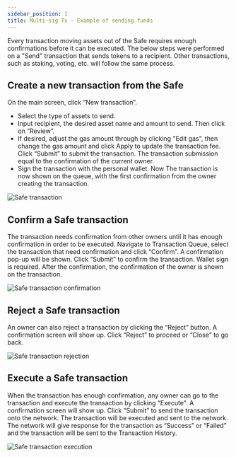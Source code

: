 ```yaml
---
sidebar_position: 1
title: Multi-sig Tx - Example of sending funds
---
```


Every transaction moving assets out of the Safe requires enough confirmations before it can be executed. The below steps were performed on a "Send" transaction that sends tokens to a recipient. Other transactions, such as staking, voting, etc. will follow the same process. 

## Create a new transaction from the Safe
 On the main screen, click “New transaction”. 
- Select the type of assets to send.
- Input recipient, the desired asset name and amount to send. Then click on “Review”.
- If desired, adjust the gas amount through by clicking "Edit gas", then change the gas amount and click Apply to update the transaction fee. Click “Submit” to submit the transaction. The transaction submission equal to the confirmation of the current owner. 
- Sign the transaction with the personal wallet.
Now The transaction is now shown on the queue, with the first confirmation from the owner creating the transaction.

![Safe transaction](/img/pyxis-safe/create_safe_transaction_1.gif)

## Confirm a Safe transaction
The transaction needs confirmation from other owners until it has enough confirmation in order to be executed. Navigate to Transaction Queue, select the transaction that need confirmation and click “Confirm”. A confirmation pop-up will be shown. Click “Submit” to confirm the transaction. Wallet sign is required. After the confirmation, the confirmation of the owner is shown on the transaction.

![Safe transaction confirmation](/img/pyxis-safe/confirm_safe_transaction_1.gif)

## Reject a Safe transaction
An owner can also reject a transaction by clicking the “Reject” button. A confirmation screen will show up. Click “Reject” to proceed or “Close” to go back.

![Safe transaction rejection](/img/pyxis-safe/reject_safe_transaction_1.gif)

## Execute a Safe transaction
When the transaction has enough confirmation, any owner can go to the transaction and execute the transaction by clicking “Execute". A confirmation screen will show up. Click “Submit” to send the transaction onto the network. The transaction will be executed and sent to the network. The network will give response for the transaction as “Success” or “Failed” and the transaction will be sent to the Transaction History.

![Safe transaction execution](/img/pyxis-safe/execute_safe_transaction_1.gif)

